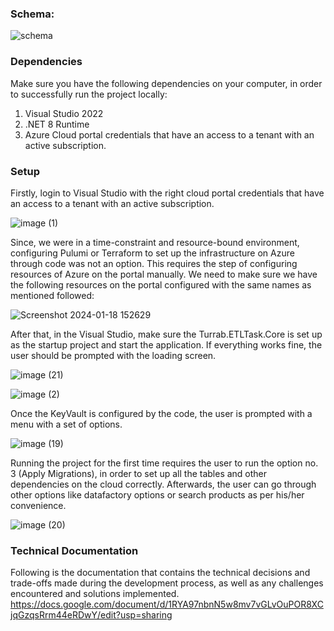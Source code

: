 ### Schema:

![schema](https://github.com/TurrabH/AzureETLTask/assets/151545901/93309614-693c-45e1-987a-737b0a145614)

### Dependencies
Make sure you have the following dependencies on your computer, in order to successfully run the project locally:
1. Visual Studio 2022
1. .NET 8 Runtime
1. Azure Cloud portal credentials that have an access to a tenant with an active subscription.

### Setup
Firstly, login to Visual Studio with the right cloud portal credentials that have an access to a tenant with an active subscription.

![image (1)](https://github.com/TurrabH/AzureETLTask/assets/151545901/444c61ac-7612-4561-83a0-9b71315a224f)

Since, we were in a time-constraint and resource-bound environment, configuring Pulumi or Terraform to set up the infrastructure on Azure through code was not an option. This requires the step of configuring resources of Azure on the portal manually.
We need to make sure we have the following resources on the portal configured with the same names as mentioned followed:

![Screenshot 2024-01-18 152629](https://github.com/TurrabH/AzureETLTask/assets/151545901/431df30a-e5a1-4807-9ae5-81367bbee855)

After that, in the Visual Studio, make sure the Turrab.ETLTask.Core is set up as the startup project and start the application. If everything works fine, the user should be prompted with the loading screen.

![image (21)](https://github.com/TurrabH/AzureETLTask/assets/151545901/cfa46520-f983-420b-a290-0410987f2559)


![image (2)](https://github.com/TurrabH/AzureETLTask/assets/151545901/e565adc3-cd26-4955-881b-10b8268d0163)

Once the KeyVault is configured by the code, the user is prompted with a menu with a set of options.

![image (19)](https://github.com/TurrabH/AzureETLTask/assets/151545901/ebcb50b8-d020-4db8-a8ff-6b9d90fcec7e)

Running the project for the first time requires the user to run the option no. 3 (Apply Migrations), in order to set up all the tables and other dependencies on the cloud correctly.
Afterwards, the user can go through other options like datafactory options or search products as per his/her convenience.

![image (20)](https://github.com/TurrabH/AzureETLTask/assets/151545901/70586c30-44e3-4c20-b275-a4b278b8723f)


### Technical Documentation
Following is the documentation that contains the technical decisions and trade-offs made during the development process, as well as any challenges encountered and solutions implemented.
https://docs.google.com/document/d/1RYA97nbnN5w8mv7vGLvOuPOR8XCjqGzqsRrm44eRDwY/edit?usp=sharing




